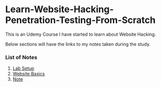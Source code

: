 # Learn-Website-Hacking-Penetration-Testing-From-Scratch

This is an Udemy Course I have started to learn about Website Hacking.

Below sections will have the links to my notes taken during the study.

### List of Notes

1. [Lab Setup](notes/lab-setup.md)
2. [Website Basics](notes/website-basics.md)
3. [Note](notes/notes.md)
